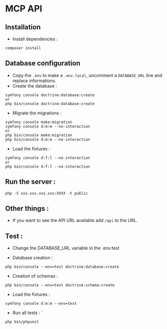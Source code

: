 # MCP API

## Installation

- Install dependencies :

```
composer install
```

## Database configuration

- Copy the `.env` to make a `.env.local`, uncomment a `DATABASE_URL` line and replace informations.
- Create the database :

```
symfony console doctrine:database:create
or
php bin/console doctrine:database:create
```

- Migrate the migrations :

```
symfony console make:migration
symfony console d:m:m --no-interaction
or
php bin/console make:migration
php bin/console d:m:m --no-interaction
```

- Load the fixtures :

```
symfony console d:f:l --no-interaction
or
php bin/console d:f:l --no-interaction
```

## Run the server :

```
php -S xxx.xxx.xxx.xxx:XXXX -t public
```

## Other things :

- If you want to see the API URL available add `/api` to the URL.

## Test :

- Change the DATABASE_URL variable in the .env.test

- Database creation : 

```
php bin/console --env=test doctrine:database:create 
``` 

- Creation of schemas : 

```
php bin/console --env=test doctrine:schema:create
```

- Load the fixtures : 
```
symfony console d:m:m --env=test
```

- Run all tests : `

```
php bin/phpunit
```
